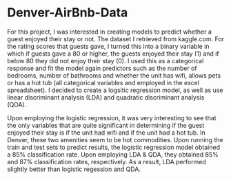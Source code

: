 # Denver-AirBnb-Data

For this project, I was interested in creating models to predict whether a guest enjoyed their stay or not. The dataset I retrieved from kaggle.com. For the rating scores that guests gave, I turned this into a binary variable in which if guests gave a 80 or higher, the guests enjoyed their stay (1) and if below 80 they did not enjoy their stay (0). I used this as a categorical response and fit the model again predictors such as the number of bedrooms, number of bathrooms and whether the unit has wifi, allows pets or has a hot tub (all categorical variables and employed in the excel spreadsheet). I decided to create a logsitic regression model, as well as use linear discriminant analysis (LDA) and quadratic discriminant analysis (QDA).

Upon employing the logistic regression, it was very interesting to see that the only variables that are quite significant in determining if the guest enjoyed their stay is if the unit had wifi and if the unit had a hot tub. In Denver, these two amenities seem to be hot commodities. Upon running the train and test sets to predict results, the logistic regression model obtained a 85% classification rate. Upon employing LDA & QDA, they obtained 85% and 87% classification rates, respectively. As a result, LDA performed slightly better than logistic regession and QDA.
